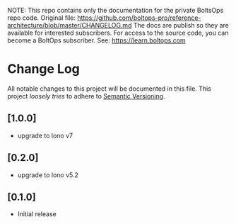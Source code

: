 <!-- note marker start -->
NOTE: This repo contains only the documentation for the private BoltsOps repo code.
Original file: https://github.com/boltops-pro/reference-architecture/blob/master/CHANGELOG.md
The docs are publish so they are available for interested subscribers.
For access to the source code, you can become a BoltOps subscriber.
See: https://learn.boltops.com

<!-- note marker end -->

# Change Log

All notable changes to this project will be documented in this file.
This project *loosely tries* to adhere to [Semantic Versioning](http://semver.org/).

## [1.0.0]
- upgrade to lono v7

## [0.2.0]
- upgrade to lono v5.2

## [0.1.0]
- Initial release

